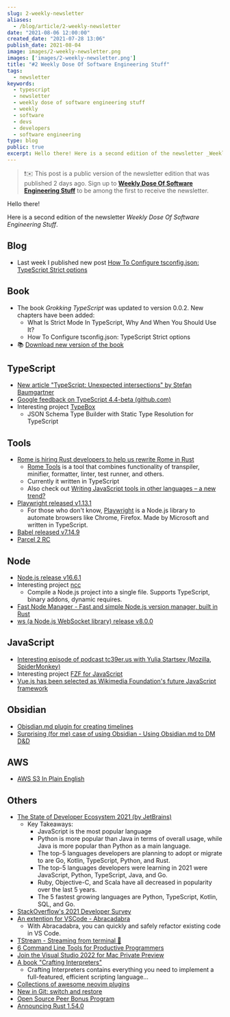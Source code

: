 ```yaml
---
slug: 2-weekly-newsletter
aliases:
  - /blog/article/2-weekly-newsletter
date: "2021-08-06 12:00:00"
created_date: "2021-07-28 13:06"
publish_date: 2021-08-04
image: images/2-weekly-newsletter.png
images: ['images/2-weekly-newsletter.png']
title: "#2 Weekly Dose Of Software Engineering Stuff"
tags:
  - newsletter
keywords:
  - typescript
  - newsletter
  - weekly dose of software engineering stuff
  - weekly
  - software
  - devs
  - developers
  - software engineering
type: blog
public: true
excerpt: Hello there! Here is a second edition of the newsletter _Weekly Dose Of Software Engineering Stuff_.
---
```



 > 
 > ❗️✉️ This post is a public version of the newsletter edition that was published 2 days ago. Sign up to [**Weekly Dose Of Software Engineering Stuff**](https://maxoid.io/newsletter) to be among the first to receive the newsletter.

Hello there!

Here is a second edition of the newsletter *Weekly Dose Of Software Engineering Stuff*.

## Blog

* Last week I published new post [How To Configure tsconfig.json: TypeScript Strict options](https://maxoid.io/blog/article/how-to-configure-tsconfigjson-typescript-strict-options)

## Book

* The book *Grokking TypeScript* was updated to version 0.0.2. New chapters have been added:
  * What Is Strict Mode In TypeScript, Why And When You Should Use It?
  * How To Configure tsconfig.json: TypeScript Strict options
* 📚 [Download new version of the book](https://www.dropbox.com/s/asnlmqzqwn1nqio/grokking-typescript-v002.pdf?dl=0)

## TypeScript

* [New article "TypeScript: Unexpected intersections" by Stefan Baumgartner](https://fettblog.eu/typescript-unexpected-intersections/)
* [Google feedback on TypeScript 4.4-beta (github.com)](https://github.com/microsoft/TypeScript/issues/45047)
* Interesting project [TypeBox](https://github.com/sinclairzx81/typebox)
  * JSON Schema Type Builder with Static Type Resolution for TypeScript

## Tools

* [Rome is hiring Rust developers to help us rewrite Rome in Rust](https://twitter.com/rometools/status/1422616144763097091)
  * [Rome Tools](https://rome.tools) is a tool that combines functionality of transpiler, minifier, formatter, linter, test runner, and others.
  * Currently it written in TypeScript
  * Also check out [Writing JavaScript tools in other languages – a new trend?](https://2ality.com/2020/10/js-plus-other-languages.html)
* [Playwright released v1.13.1](https://github.com/microsoft/playwright/releases/tag/v1.13.1)
  * For those who don't know, [Playwright](https://playwright.dev/) is a Node.js library to automate browsers like Chrome, Firefox. Made by Microsoft and written in TypeScript.
* [Babel released v7.14.9](https://github.com/babel/babel/releases/tag/v7.14.9)
* [Parcel 2 RC](https://v2.parceljs.org/blog/rc0/)

## Node

* [Node.js release v16.6.1](https://github.com/nodejs/node/releases/tag/v16.6.1)
* Interesting project [ncc](https://github.com/vercel/ncc)
  * Compile a Node.js project into a single file. Supports TypeScript, binary addons, dynamic requires.
* [Fast Node Manager - Fast and simple Node.js version manager, built in Rust](https://github.com/Schniz/fnm)
* [ws (a Node.js WebSocket library) release v8.0.0](https://github.com/websockets/ws/releases/tag/8.0.0)

## JavaScript

* [Interesting episode of podcast tc39er.us with Yulia Startsev (Mozilla, SpiderMonkey)](https://tc39er.us/posts/episode-15-yulia-startsev/)
* Interesting project [FZF for JavaScript](https://github.com/ajitid/fzf-for-js)
* [Vue.js has been selected as Wikimedia Foundation's future JavaScript framework](https://lists.wikimedia.org/hyperkitty/list/wikitech-l@lists.wikimedia.org/thread/SOZREBYR36PUNFZXMIUBVAIOQI4N7PDU/)

## Obsidian

* [Obisdian.md plugin for creating timelines](https://github.com/George-debug/obsidian-timeline)
* [Surprising (for me) case of using Obsidian - Using Obsidian.md to DM D&D](https://www.youtube.com/watch?v=tdDFlSJtUIU)

## AWS

* [AWS S3 In Plain English](https://expeditedsecurity.com/aws-in-plain-english/s3/)

## Others

* [The State of Developer Ecosystem 2021 (by JetBrains)](https://www.jetbrains.com/lp/devecosystem-2021/)
  * Key Takeaways:
    * JavaScript is the most popular language
    * Python is more popular than Java in terms of overall usage, while Java is more popular than Python as a main language.
    * The top-5 languages developers are planning to adopt or migrate to are Go, Kotlin, TypeScript, Python, and Rust.
    * The top-5 languages developers were learning in 2021 were JavaScript, Python, TypeScript, Java, and Go.
    * Ruby, Objective-C, and Scala have all decreased in popularity over the last 5 years.
    * The 5 fastest growing languages are Python, TypeScript, Kotlin, SQL, and Go.
* [StackOverflow's 2021 Developer Survey](https://insights.stackoverflow.com/survey/2021)
* [An extention for VSCode - Abracadabra](https://marketplace.visualstudio.com/items?itemName=nicoespeon.abracadabra#abracadabra)
  * With Abracadabra, you can quickly and safely refactor existing code in VS Code.
* [TStream - Streaming from terminal 🤯 ](https://github.com/qnkhuat/tstream)
* [6 Command Line Tools for Productive Programmers](https://earthly.dev/blog/command-line-tools/)
* [Join the Visual Studio 2022 for Mac Private Preview](https://devblogs.microsoft.com/visualstudio/join-the-visual-studio-2022-for-mac-private-preview/)
* [A book "Crafting Interpreters"](http://craftinginterpreters.com/)
  * Crafting Interpreters contains everything you need to implement a full-featured, efficient scripting language...
* [Collections of awesome neovim plugins](https://github.com/rockerBOO/awesome-neovim)
* [New in Git: switch and restore](https://www.banterly.net/2021/07/31/new-in-git-switch-and-restore/)
* [Open Source Peer Bonus Program](https://opensource.google/docs/growing/peer-bonus/)
* [Announcing Rust 1.54.0](https://blog.rust-lang.org/2021/07/29/Rust-1.54.0.html)
